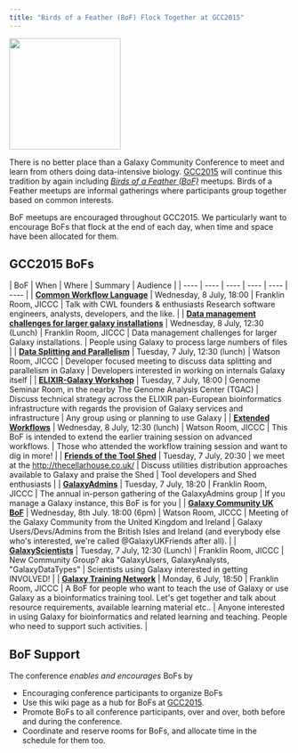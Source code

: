 ```yaml
---
title: "Birds of a Feather (BoF) Flock Together at GCC2015"
---
```


<slot name="Events/GCC2015/Header" />

<slot name="Events/GCC2015/LinkBox" />

<div class='left'><img src="/src/images/logos/GCC2015BoFs300.png" alt="" width="200" /></div>

There is no better place than a Galaxy Community Conference to meet and learn from others doing data-intensive biology.  [GCC2015](http://gcc2015.tsl.ac.uk/) will continue this tradition by again including *[Birds of a Feather (BoF)](http://en.wikipedia.org/wiki/Birds_of_a_feather_(computing))* meetups.  Birds of a Feather meetups are informal gatherings where participants group together based on common interests.

BoF meetups are encouraged throughout GCC2015.  We particularly want to encourage BoFs that flock at the end of each day, when time and space have been allocated for them.
<br />

## GCC2015 BoFs

| BoF | When | Where | Summary | Audience |
| ---- | ---- | ---- | ---- | ---- | ---- |
| [**Common Workflow Language**](/src/events/gcc2015/bofs/cwl/index.md) | Wednesday, 8 July, 18:00 | Franklin Room, JICCC | Talk with CWL founders & enthusiasts	Research software engineers, analysts, developers, and the like. |
| [**Data management challenges for larger galaxy installations**](/src/events/gcc2015/bofs/data-management-challenges/index.md) | Wednesday, 8 July, 12:30 (Lunch) | Franklin Room, JICCC | Data management challenges for larger Galaxy installations. | People using Galaxy to process large numbers of files |
| [**Data Splitting and Parallelism**](/src/events/gcc2015/bofs/data-splitting-and-parallelism/index.md) | Tuesday, 7 July, 12:30 (lunch) | Watson Room, JICCC | Developer focused meeting to discuss data splitting and parallelism in Galaxy | Developers interested in working on internals Galaxy itself |
| [**ELIXIR-Galaxy Workshop**](/src/events/gcc2015/bofs/elixir/index.md) | Tuesday, 7 July, 18:00 | Genome Seminar Room, in the nearby The Genome Analysis Center (TGAC) | Discuss technical strategy across the ELIXIR pan-European bioinformatics infrastructure with regards the provision of Galaxy services and infrastructure | Any group using or planning to use Galaxy  | 
| [**Extended Workflows**](/src/events/gcc2015/bofs/extended-workflow/index.md) | Wednesday, 8 July, 12:30 (lunch) | Watson Room, JICCC | This BoF is intended to extend the earlier training session on advanced workflows. | Those who attended the workflow training session and want to dig in more!  | 
| [**Friends of the Tool Shed**](/src/events/gcc2015/bofs/fots/index.md) | Tuesday, 7 July, 20:30 | we meet at the http://thecellarhouse.co.uk/ | Discuss utilities distribution approaches available to Galaxy and praise the Shed | Tool developers and Shed enthusiasts | 
| [**GalaxyAdmins**](/src/events/gcc2015/bofs/galaxy-admins/index.md) | Tuesday, 7 July, 18:20 | Franklin Room, JICCC | The annual in-person gathering of the GalaxyAdmins group | If you manage a Galaxy instance, this BoF is for you |
| [**Galaxy Community UK BoF**](/src/events/gcc2015/bofs/galaxy-community-uk/index.md) | Wednesday, 8th July. 18:00 (6pm) | Watson Room, JICCC | Meeting of the Galaxy Community from the United Kingdom and Ireland | Galaxy Users/Devs/Admins from the British Isles and Ireland (and everybody else who's interested, we're called @GalaxyUKFriends after all). | 
| [**GalaxyScientists**](/src/events/gcc2015/bofs/galaxy-scientists/index.md) | Tuesday, 7 July, 12:30 (Lunch) | Franklin Room, JICCC | New Community Group? aka "GalaxyUsers, GalaxyAnalysts, "GalaxyDataTypes" | Scientists using Galaxy interested in getting INVOLVED! | 
| [**Galaxy Training Network**](/src/events/gcc2015/bofs/galaxy-training-network/index.md) | Monday, 6 July, 18:50 | Franklin Room, JICCC | A BoF for people who want to teach the use of Galaxy or use Galaxy as a bioinformatics training tool. Let's get together and talk about resource requirements, available learning material etc.. | Anyone interested in using Galaxy for bioinformatics and related learning and teaching. People who need to support such activities. | 


## BoF Support

The conference *enables and encourages* BoFs by

* Encouraging conference participants to organize BoFs
* Use this wiki page as a hub for BoFs at [GCC2015](http://gcc2015.tsl.ac.uk/).
* Promote BoFs to all conference participants, over and over, both before and during the conference.
* Coordinate and reserve rooms for BoFs, and allocate time in the schedule for them too.
